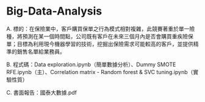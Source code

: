 # Big-Data-Analysis
A. 標的：在保險業中，客戶購買保單之行為模式相對複雜，此競賽著重於單一險種，將預測在某一個時間點，公司既有客戶在未來三個月內是否會購買重疾險保單；目標為利用現今機器學習的技術，挖掘出保險需求可能較高的客戶，並提供精準的銷售名單給業務員。

B. 程式碼：Data exploration.ipynb（簡單數據分析）、Dummy SMOTE RFE.ipynb（主）、Correlation matrix - Random forest & SVC tuning.ipynb（實驗性質）

C. 書面報告：國泰大數據.pdf
